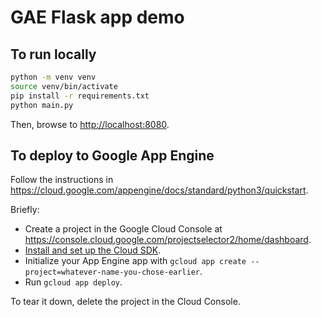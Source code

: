 # GAE Flask app demo

## To run locally

```bash
python -m venv venv
source venv/bin/activate
pip install -r requirements.txt
python main.py
```

Then, browse to <http://localhost:8080>.

## To deploy to Google App Engine

Follow the instructions in https://cloud.google.com/appengine/docs/standard/python3/quickstart.

Briefly:

* Create a project in the Google Cloud Console at https://console.cloud.google.com/projectselector2/home/dashboard.
* [Install and set up the Cloud SDK](https://cloud.google.com/sdk/docs/install).
* Initialize your App Engine app with `gcloud app create --project=whatever-name-you-chose-earlier`.
* Run `gcloud app deploy`.

To tear it down, delete the project in the Cloud Console.
